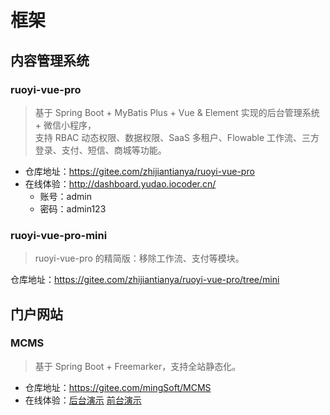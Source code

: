 # 框架

## 内容管理系统

### ruoyi-vue-pro

> 基于 Spring Boot + MyBatis Plus + Vue & Element 实现的后台管理系统 + 微信小程序，  
> 支持 RBAC 动态权限、数据权限、SaaS 多租户、Flowable 工作流、三方登录、支付、短信、商城等功能。

- 仓库地址：<https://gitee.com/zhijiantianya/ruoyi-vue-pro>
- 在线体验：<http://dashboard.yudao.iocoder.cn/>
  - 账号：admin
  - 密码：admin123

### ruoyi-vue-pro-mini

> ruoyi-vue-pro 的精简版：移除工作流、支付等模块。

仓库地址：<https://gitee.com/zhijiantianya/ruoyi-vue-pro/tree/mini>

## 门户网站

### MCMS

> 基于 Spring Boot + Freemarker，支持全站静态化。

- 仓库地址：<https://gitee.com/mingSoft/MCMS>
- 在线体验：[后台演示](http://a.cms.demo.mingsoft.net/ms/login.do) [前台演示](http://a.cms.demo.mingsoft.net/)
